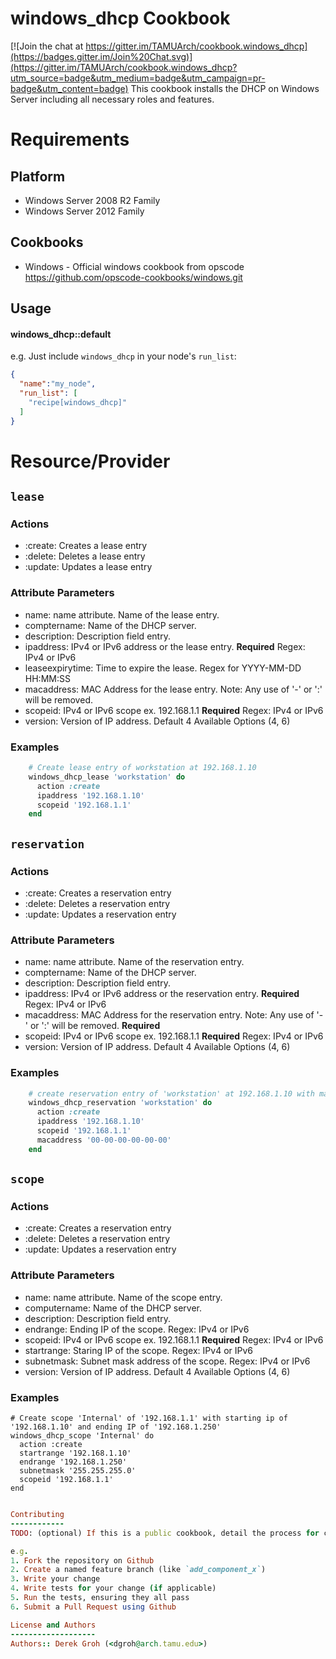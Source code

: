 windows_dhcp Cookbook
=====================
[![Join the chat at https://gitter.im/TAMUArch/cookbook.windows_dhcp](https://badges.gitter.im/Join%20Chat.svg)](https://gitter.im/TAMUArch/cookbook.windows_dhcp?utm_source=badge&utm_medium=badge&utm_campaign=pr-badge&utm_content=badge)
This cookbook installs the DHCP on Windows Server including all necessary roles and features.

Requirements
============

Platform
--------

* Windows Server 2008 R2 Family
* Windows Server 2012 Family

Cookbooks
---------

- Windows - Official windows cookbook from opscode https://github.com/opscode-cookbooks/windows.git

Usage
-----
#### windows_dhcp::default

e.g.
Just include `windows_dhcp` in your node's `run_list`:

```json
{
  "name":"my_node",
  "run_list": [
    "recipe[windows_dhcp]"
  ]
}
```

Resource/Provider
=================

`lease`
--------

### Actions
- :create: Creates a lease entry
- :delete: Deletes a lease entry
- :update: Updates a lease entry

### Attribute Parameters

- name: name attribute. Name of the lease entry.
- comptername: Name of the DHCP server.
- description: Description field entry.
- ipaddress: IPv4 or IPv6 address or the lease entry. **Required** Regex: IPv4 or IPv6
- leaseexpirytime: Time to expire the lease. Regex for YYYY-MM-DD HH:MM:SS
- macaddress: MAC Address for the lease entry. Note: Any use of '-' or ':' will be removed.
- scopeid: IPv4 or IPv6 scope ex. 192.168.1.1 **Required** Regex: IPv4 or IPv6
- version: Version of IP address.  Default 4 Available Options (4, 6)

### Examples
```ruby
    # Create lease entry of workstation at 192.168.1.10
    windows_dhcp_lease 'workstation' do
      action :create
      ipaddress '192.168.1.10'
      scopeid '192.168.1.1'
    end
```
`reservation`
--------

### Actions
- :create: Creates a reservation entry
- :delete: Deletes a reservation entry
- :update: Updates a reservation entry

### Attribute Parameters

- name: name attribute. Name of the reservation entry.
- comptername: Name of the DHCP server.
- description: Description field entry.
- ipaddress: IPv4 or IPv6 address or the reservation entry. **Required** Regex: IPv4 or IPv6
- macaddress: MAC Address for the reservation entry. Note: Any use of '-' or ':' will be removed. **Required**
- scopeid: IPv4 or IPv6 scope ex. 192.168.1.1 **Required** Regex: IPv4 or IPv6
- version: Version of IP address.  Default 4 Available Options (4, 6)

### Examples
```ruby
    # create reservation entry of 'workstation' at 192.168.1.10 with mac address of '00-00-00-00-00-00'
    windows_dhcp_reservation 'workstation' do
      action :create
      ipaddress '192.168.1.10'
      scopeid '192.168.1.1'
      macaddress '00-00-00-00-00-00'
    end
```
`scope`
--------

### Actions
- :create: Creates a reservation entry
- :delete: Deletes a reservation entry
- :update: Updates a reservation entry

### Attribute Parameters

- name: name attribute.  Name of the scope entry.
- computername: Name of the DHCP server.
- description: Description field entry.
- endrange: Ending IP of the scope. Regex: IPv4 or IPv6
- scopeid: IPv4 or IPv6 scope ex. 192.168.1.1 **Required** Regex: IPv4 or IPv6
- startrange: Staring IP of the scope.  Regex: IPv4 or IPv6
- subnetmask: Subnet mask address of the scope. Regex: IPv4 or IPv6
- version: Version of IP address.  Default 4 Available Options (4, 6)

### Examples

    # Create scope 'Internal' of '192.168.1.1' with starting ip of '192.168.1.10' and ending IP of '192.168.1.250'
    windows_dhcp_scope 'Internal' do
      action :create
      startrange '192.168.1.10'
      endrange '192.168.1.250'
      subnetmask '255.255.255.0'
      scopeid '192.168.1.1'
    end
```ruby

Contributing
------------
TODO: (optional) If this is a public cookbook, detail the process for contributing. If this is a private cookbook, remove this section.

e.g.
1. Fork the repository on Github
2. Create a named feature branch (like `add_component_x`)
3. Write your change
4. Write tests for your change (if applicable)
5. Run the tests, ensuring they all pass
6. Submit a Pull Request using Github

License and Authors
-------------------
Authors:: Derek Groh (<dgroh@arch.tamu.edu>)
